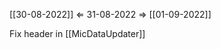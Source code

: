 [[30-08-2022]] $\Leftarrow$ 31-08-2022 $\Rightarrow$ [[01-09-2022]]

Fix header in [[MicDataUpdater]]